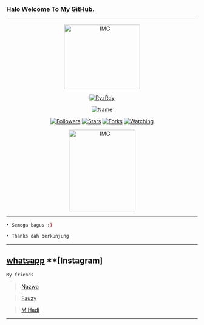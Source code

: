 ### Halo Welcome To My [GitHub.](https://github.com/RyzRdy)
---
<p align="center">
<img src="https://i.ibb.co/5cJ2R4W/811edecaf2ef.jpg" alt="IMG" width="200" height="170"/>
</p>
</p>
<p align="center">
<a href="#"><img title="RyzRdy" src="https://img.shields.io/badge/RyzRdy-green?colorA=%23ff0000&colorB=%2307e4&style=for-the-badge"></a>
</p>
<p align="center">
<a href="https://github.com/RyzRdy"><img title="Name" src="https://img.shields.io/badge/Name-Radya-orange.svg?style=for-the-badge&logo=github"></a>
</p>
<p align="center">
<a href="https://github.com/RyzRdy"><img title="Followers" src="https://img.shields.io/github/followers/RyzRdy?color=blue&style=flat-square"></a>
<a href="https://github.com/RyzRyz"><img title="Stars" src="https://img.shields.io/github/stars/RyzRdy/RyzRdy?color=red&style=flat-square"></a>
<a href="https://github.com/RyzRdy"><img title="Forks" src="https://img.shields.io/github/forks/RyzRdy/RyzRdy?color=red&style=flat-square"></a>
<a href="https://github.com/RyzRdy"><img title="Watching" src="https://img.shields.io/github/watchers/RyzRdy/RyzRdy?label=Watchers&color=blue&style=flat-square"></a>
</p>

 
<p align="center">
<img src="https://static.zerochan.net/L.Lawliet.full.97075.jpg" alt="IMG" width="175" height="215"/>
</p>


---


```bash
• Semoga bagus :)

• Thanks dah berkunjung
```
---
 **[whatsapp](https://wa.me/6282147334265)**
 **[Instagram]
---

```bash
My friends
```

> [Nazwa](https://github.com/NazwaS)

> [Fauzy](https://github.com/Fauzy-Rahadian)

> [M Hadi](https://github.com/Mr-hadi)

>
---












